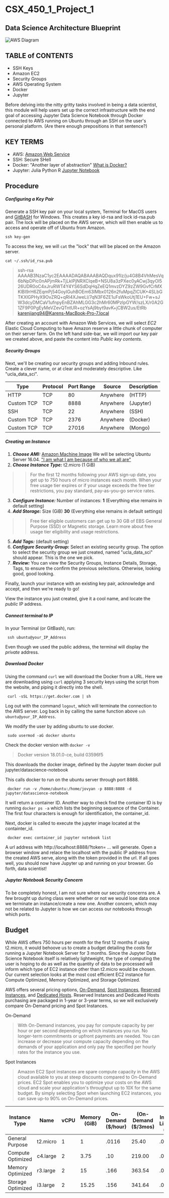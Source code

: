 # CSX_450_1_Project_1

## Data Science Architecture Blueprint
![AWS Diagram](https://i.imgur.com/54aL7vq.png)

## TABLE of CONTENTS
* SSH Keys
* Amazon EC2
* Security Groups
* AWS Operating System
* Docker
* Jupyter

Before delving into the nitty gritty tasks involved in being a data scientist, this module will help users set up the correct infrastructure with the end goal of accessing Jupyter Data Science Notebook through Docker connected to AWS running on Ubuntu through an SSH on the user's personal platform. (Are there enough prepositions in that sentence?)


## KEY TERMS
- AWS: [Amazon Web Service](https://aws.amazon.com/)
- SSH: Secure SHell
- Docker: "Another layer of abstraction" [What is Docker?](https://www.docker.com/what-docker)
- Jupyter: Julia Python R [Jupyter Notebook](http://jupyter.org)

## Procedure

##### Configuring a Key Pair

Generate a SSH key pair on your local system, Terminal for MacOS users and [GitBASH](https://git-for-windows.github.io) for Windows.
This creates a key id-rsa and lock id-rsa.pub pair. The lock will be placed on the AWS server, which will then enable us to access and operate off of Ubuntu from Amazon.
<pre><code>ssh key-gen </code></pre>

To access the key, we will `cat` the "lock" that will be placed on the Amazon server.
<pre><code>cat ~/.ssh/id_rsa.pub </code></pre> 

>ssh-rsa AAAAB3NzaC1yc2EAAAADAQABAAABAQDqux91lz/ju4G8B4VhMesVq6bNpDPic0nAPjmRk+TjLkIPjNRXClqeB+NSU8a3zPXec0yACwj3qyOl526UDR0oC4xJruRWT4Y4YS6SdDqHqZeEQ1mvzDYZ9zZW9GvfCrMXKlBI9rH6ZEqmPj54GoylGuhBOEm63lMbx0126n2fuMpqZlCUK+4SLbGTKXIGPHyX9OvZRQ+qRI4XJweLl/7qN3F6ZE1uFsWkoUtj1EU+Fw+sJW3dcyDMCaV1ufnpyEnBZAhMLGG3c2hMr60MPzlpGYW/szLX/r0A2G1ZF9P0PgEyMeVZevQTntUR+ozYsAj9byt9avK+jCBW2us/EtRb karenjiang94@Karens-MacBook-Pro-7.local

After creating an account with Amazon Web Services, we will select *EC2* Elastic Cloud Computing to have Amazon reserve a little chunk of computer on their server farm. 
On the left hand side-bar, we will import our key pair we created above, and paste the content into *Public key contents*. 

##### Security Groups
Next, we'll be creating our security groups and adding Inbound rules. Create a clever name, or at clear and moderately descriptive. Like "ucla_data_sci". 

| Type       | Protocol   |  Port Range |  Source      | Description |
| --- | --- | --- | --- | --- |
| HTTP       | TCP        |  80         |   Anywhere   |  (HTTP)     |
| Custom TCP | TCP        |  8888       |   Anywhere   |   (Jupyter) |
| SSH        | TCP        |  22         |   Anywhere   |      (SSH)  |                                
| Custom TCP | TCP        |  2376       |   Anywhere   |    (Docker) |
| Custom TCP | TCP        |  27016      |   Anywhere   |     (Mongo) |   



##### Creating an Instance

1. __*Choose AMI:*__ [Amazon Machine Image](https://docs.aws.amazon.com/AWSEC2/latest/UserGuide/AMIs.html)
   We will be selecting Ubuntu Server 16.04. ["I am what I am because of who we all are"](https://www.ubuntu.com/about/about-ubuntu)
2. __*Choose Instance Type:*__ t2.micro (1 GiB)
>> For the first 12 months following your AWS sign-up date, you get up to 750 hours of micro instances each month. When your free usage tier expires or if your usage exceeds the free tier restrictions, you pay standard, pay-as-you-go service rates.
3. __*Configure Instance:*__ Number of instances: **1** (Everything else remains in default setting)
4. __*Add Storage:*__ Size (GiB) **30** (Everything else remains in default settings)
>> Free tier eligible customers can get up to 30 GB of EBS General Purpose (SSD) or Magnetic storage. Learn more about free usage tier eligibility and usage restrictions.
5. __*Add Tags:*__ (default setting)
6. __*Configure Security Group:*__ Select an existing security group. The option to select the security group we just created, named "ucla_data_sci" should appear. This is the one we pick.
7. __*Review:*__ You can view the Security Groups, Instance Details, Storage, Tags, to ensure the confirm the previous selections. Otherwise, looking good, good looking.

Finally, launch your instance with an existing key pair, acknowledge and accept, and then we're ready to go!

View the instance you just created, give it a cool name, and locate the _public_ IP address. 

##### Connect terminal to IP

In your Terminal (or GitBash), run:

<pre><code> ssh ubuntu@your_IP_Address </code></pre>
Even though we used the public address, the terminal will display the _private_ address. 

##### Download Docker

Using the command `curl` we will download the Docker from a URL. Here we are downloading using `curl` applying 3 security keys using the script from the website, and piping it directly into the shell. 
<pre><code> curl -sSL https://get.docker.com | sh </code></pre>

Log out with the command `logout`, which will terminate the connection to the AWS server. 
Log back in by calling the same function above `ssh ubuntu@your_IP_Address`.

We modify the user by adding ubuntu to use docker.
<pre><code> sudo usermod -aG docker ubuntu </code></pre>

Check the docker version with `docker -v`
>Docker version 18.01.0-ce, build 03596f5

This downloads the docker image, defined by the Jupyter team
docker pull jupyter/datascience-notebook </code></pre>

This calls docker to run on the ubuntu server through port 8888.
<pre><code> docker run -v /home/ubuntu:/home/jovyan -p 8888:8888 -d jupyter/datascience-notebook</code></pre>
It will return a container ID. Another way to check find the container ID is by running `docker ps -a` which lists the beginning sequence of the Container. The first four characters is enough for identification, the container_id.

Next, docker is called to execute the jupyter image located at the containter_id. 
<pre><code> docker exec container_id jupyter notebook list </code></pre>

A url address with http://localhost:8888/?token= ... will generate. 
Open a browser window and relace the localhost with the public IP address from the created AWS serve, along with the token provided in the url. If all goes well, you should now have Jupyter up and running on your browser. Go forth, data scientist! 

##### Jupyter Notebook Security Concern
To be completely honest, I am not sure where our security concerns are. A few brought up during class were whether or not we would lose data once we terminate an instance/create a new one. 
Another concern, which may not be related to Jupyter is how we can access our notebooks through which ports.


## Budget
While AWS offers 750 hours per month for the first 12 months if using t2.micro, it would behoove us to create a budget detailing the costs for running a Jupyter Notebook Server for 3 months. Since the Jupyter Data Science Notebook itself is relatively lightweight, the type of computing the user is hoping to do as well as the quantity of data to be processed will inform which type of EC2 instance other than t2.micro would be chosen.
Our current selection looks at the most cost efficient EC2 instance for Compute Optimized, Memory Optimized, and Storage Optimized.

AWS offers several pricing options, [On-Demand](https://aws.amazon.com/ec2/pricing/on-demand/), [Spot Instances](https://aws.amazon.com/ec2/spot/pricing/), [Reserved Instances](https://aws.amazon.com/ec2/pricing/reserved-instances/pricing/), and [Dedicated Hosts](https://aws.amazon.com/ec2/dedicated-hosts/pricing/). Reserved Instances and Dedicated Hosts purchasing are packaged in 1-year or 3-year terms, so we will exclusively compare On-Demand pricing and Spot Instances.  

On-Demand
>With On-Demand instances, you pay for compute capacity by per hour or per second depending on which instances you run. No longer-term commitments or upfront payments are needed. You can increase or decrease your compute capacity depending on the demands of your application and only pay the specified per hourly rates for the instance you use.

Spot Instances
>Amazon EC2 Spot instances are spare compute capacity in the AWS cloud available to you at steep discounts compared to On-Demand prices. EC2 Spot enables you to optimize your costs on the AWS cloud and scale your application's throughput up to 10X for the same budget. By simply selecting Spot when launching EC2 instances, you can save up-to 90% on On-Demand prices.


| Instance Type | Name | vCPU | Memory (GiB) | On-Demand ($/hour) | (On-Demand ($/3mos) | Spot Instances- Linux/UNIX ($/hour) | Spot Instances- Linux/UNIX ($/3mos) |
| --- | --- | --- | --- | --- | --- | --- | --- |
| General Purpose | t2.micro | 1 | 1 | .0116 | 25.40 | .0033 | 7.23 |
| Compute Optimized | c4.large | 2 | 3.75 | .10 | 219.00 | .0287 | 62.85 |
| Memory Optimized | r3.large | 2 | 15 | .166 | 363.54 | .03 | 65.70 |
| Storage Optimized | i3.large | 2 | 15.25 | .156 | 341.64 | .0468 | 102.49 |

